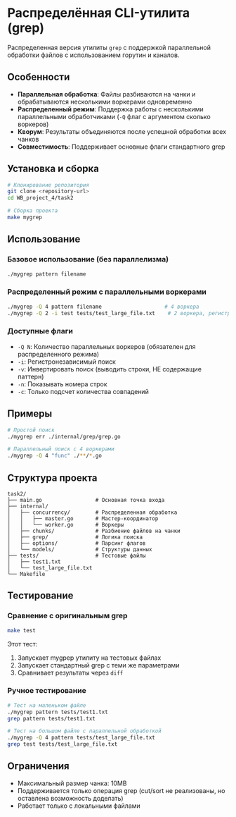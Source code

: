 
# Распределённая CLI-утилита (grep)

Распределенная версия утилиты `grep` с поддержкой параллельной обработки файлов с использованием горутин и каналов.

## Особенности

- **Параллельная обработка**: Файлы разбиваются на чанки и обрабатываются несколькими воркерами одновременно
- **Распределенный режим**: Поддержка работы с несколькими параллельными обработчиками (`-Q` флаг c аргументом сколько воркеров)
- **Кворум**: Результаты объединяются после успешной обработки всех чанков
- **Совместимость**: Поддерживает основные флаги стандартного grep

## Установка и сборка

```bash
# Клонирование репозитория
git clone <repository-url>
cd WB_project_4/task2

# Сборка проекта
make mygrep
```

## Использование

### Базовое использование (без параллелизма)
```bash
./mygrep pattern filename
```

### Распределенный режим с параллельными воркерами
```bash
./mygrep -Q 4 pattern filename                    # 4 воркера
./mygrep -Q 2 -i test tests/test_large_file.txt    # 2 воркера, регистронезависимо
```

### Доступные флаги
- `-Q N`: Количество параллельных воркеров (обязателен для распределенного режима)
- `-i`: Регистронезависимый поиск
- `-v`: Инвертировать поиск (выводить строки, НЕ содержащие паттерн)
- `-n`: Показывать номера строк
- `-c`: Только подсчет количества совпадений

## Примеры

```bash
# Простой поиск
./mygrep err ./internal/grep/grep.go

# Параллельный поиск с 4 воркерами
./mygrep -Q 4 "func" ./**/*.go

```

## Структура проекта

```
task2/
├── main.go                 # Основная точка входа
├── internal/
│   ├── concurrency/        # Распределенная обработка
│   │   ├── master.go       # Мастер-координатор
│   │   └── worker.go       # Воркеры
│   ├── chunks/             # Разбиение файлов на чанки
│   ├── grep/               # Логика поиска
│   ├── options/            # Парсинг флагов
│   └── models/             # Структуры данных
├── tests/                  # Тестовые файлы
│   ├── test1.txt
│   └── test_large_file.txt
└── Makefile
```

## Тестирование

### Сравнение с оригинальным grep
```bash
make test
```

Этот тест:
1. Запускает mygpep утилиту на тестовых файлах
2. Запускает стандартный grep с теми же параметрами
3. Сравнивает результаты через `diff`

### Ручное тестирование
```bash
# Тест на маленьком файле
./mygrep pattern tests/test1.txt
grep pattern tests/test1.txt

# Тест на большом файле с параллельной обработкой
./mygrep -Q 4 pattern tests/test_large_file.txt
grep test tests/test_large_file.txt
```

## Ограничения

- Максимальный размер чанка: 10MB
- Поддерживается только операция grep (cut/sort не реализованы, но оставлена возможность доделать)
- Работает только с локальными файлами

